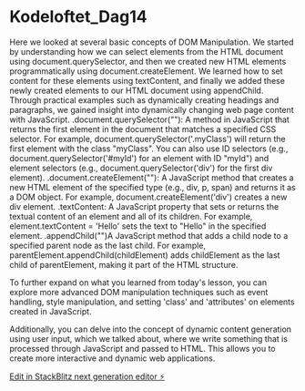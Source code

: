 # Kodeloftet_Dag14

Here we looked at several basic concepts of DOM Manipulation. We started by understanding how we can select elements from the HTML document using document.querySelector, and then we created new HTML elements programmatically using document.createElement. We learned how to set content for these elements using textContent, and finally we added these newly created elements to our HTML document using appendChild. Through practical examples such as dynamically creating headings and paragraphs, we gained insight into dynamically changing web page content with JavaScript.
.document.querySelector(""): A method in JavaScript that returns the first element in the document that matches a specified CSS selector. For example, document.querySelector('.myClass') will return the first element with the class "myClass". You can also use ID selectors (e.g., document.querySelector('#myId') for an element with ID "myId") and element selectors (e.g., document.querySelector('div') for the first div element).
.document.createElement(""): A JavaScript method that creates a new HTML element of the specified type (e.g., div, p, span) and returns it as a DOM object. For example, document.createElement('div') creates a new div element.
.textContent: A JavaScript property that sets or returns the textual content of an element and all of its children. For example, element.textContent = 'Hello' sets the text to "Hello" in the specified element.
.appendChild("")A JavaScript method that adds a child node to a specified parent node as the last child. For example, parentElement.appendChild(childElement) adds childElement as the last child of parentElement, making it part of the HTML structure.

To further expand on what you learned from today's lesson, you can explore more advanced DOM manipulation techniques such as event handling, style manipulation, and setting 'class' and 'attributes' on elements created in JavaScript.

Additionally, you can delve into the concept of dynamic content generation using user input, which we talked about, where we write something that is processed through JavaScript and passed to HTML. This allows you to create more interactive and dynamic web applications.

[Edit in StackBlitz next generation editor ⚡️](https://stackblitz.com/~/github.com/sharmababita/Kodeloftet_Dag14)
